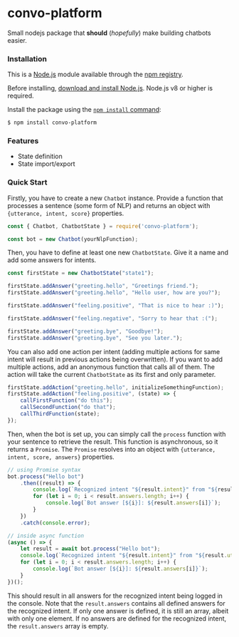 # convo-platform

Small nodejs package that **should** (*hopefully*) make building chatbots easier.

### Installation

This is a [Node.js](https://nodejs.org/en/) module available through the
[npm registry](https://www.npmjs.com/).

Before installing, [download and install Node.js](https://nodejs.org/en/download/).
Node.js v8 or higher is required.

Install the package using the [`npm install` command](https://docs.npmjs.com/getting-started/installing-npm-packages-locally):

```bash
$ npm install convo-platform
```


### Features

* State definition
* State import/export


### Quick Start

Firstly, you have to create a new `Chatbot` instance.
Provide a function that processes a sentence (some form of NLP) and returns an object with `{utterance, intent, score}` properties.

```javascript
const { Chatbot, ChatbotState } = require('convo-platform');

const bot = new Chatbot(yourNlpFunction);
```

Then, you have to define at least one new `ChatbotState`.
Give it a name and add some answers for intents.

```javascript
const firstState = new ChatbotState("state1");

firstState.addAnswer("greeting.hello", "Greetings friend.");
firstState.addAnswer("greeting.hello", "Hello user, how are you?");

firstState.addAnswer("feeling.positive", "That is nice to hear :)");

firstState.addAnswer("feeling.negative", "Sorry to hear that :(");

firstState.addAnswer("greeting.bye", "Goodbye!");
firstState.addAnswer("greeting.bye", "See you later.");
```

You can also add one action per intent (adding multiple actions for same intent will result in previous actions being overwritten).
If you want to add multiple actions, add an anonymous function that calls all of them.
The action will take the current `ChatbotState` as its first and only parameter.

```javascript
firstState.addAction("greeting.hello", initializeSomethingFunction);
firstState.addAction("feeling.positive", (state) => {
	callFirstFunction("do this");
	callSecondFunction("do that");
	callThirdFunction(state);
});
```

Then, when the bot is set up, you can simply call the `process` function with your sentence to retrieve the result.
This function is asynchronous, so it returns a `Promise`.
The `Promise` resolves into an object with `{utterance, intent, score, answers}` properties.

```javascript
// using Promise syntax
bot.process("Hello bot")
	.then((result) => {
		console.log(`Recognized intent "${result.intent}" from "${result.utterance}" with ${result.score} certainty.`);
		for (let i = 0; i < result.answers.length; i++) {
			console.log(`Bot answer [${i}]: ${result.answers[i]}`);
		}
	})
	.catch(console.error);

// inside async function
(async () => {
	let result = await bot.process("Hello bot");
	console.log(`Recognized intent "${result.intent}" from "${result.utterance}" with ${result.score} certainty.`);
	for (let i = 0; i < result.answers.length; i++) {
		console.log(`Bot answer [${i}]: ${result.answers[i]}`);
	}
})();
```

This should result in all answers for the recognized intent being logged in the console.
Note that the `result.answers` contains all defined answers for the recognized intent.
If only one answer is defined, it is still an array, albeit with only one element.
If no answers are defined for the recognized intent, the `result.answers` array is empty.
